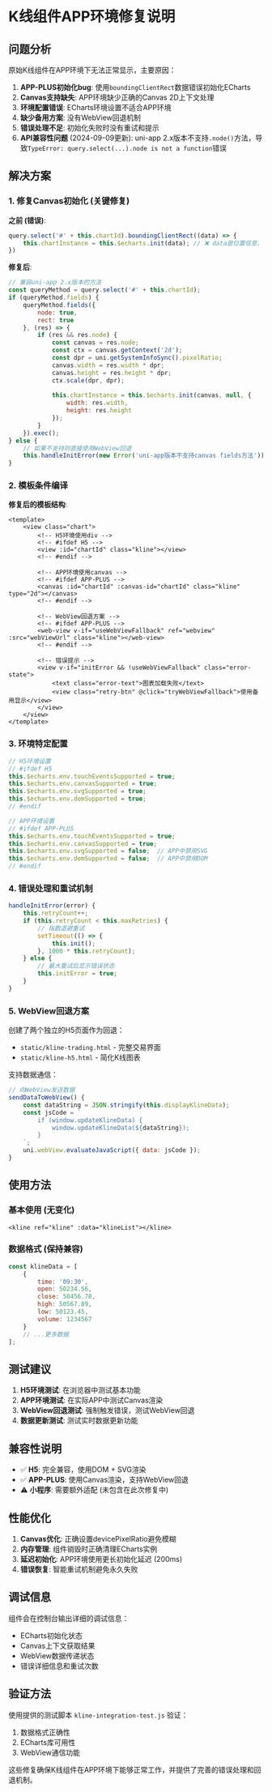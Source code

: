 # K线组件APP环境修复说明

## 问题分析

原始K线组件在APP环境下无法正常显示，主要原因：

1. **APP-PLUS初始化bug**: 使用`boundingClientRect`数据错误初始化ECharts
2. **Canvas支持缺失**: APP环境缺少正确的Canvas 2D上下文处理
3. **环境配置错误**: ECharts环境设置不适合APP环境
4. **缺少备用方案**: 没有WebView回退机制
5. **错误处理不足**: 初始化失败时没有重试和提示
6. **API兼容性问题** (2024-09-09更新): uni-app 2.x版本不支持`.node()`方法，导致`TypeError: query.select(...).node is not a function`错误

## 解决方案

### 1. 修复Canvas初始化 (关键修复)

**之前 (错误)**:
```javascript
query.select('#' + this.chartId).boundingClientRect((data) => {
    this.chartInstance = this.$echarts.init(data); // ❌ data是位置信息，不是Canvas元素
})
```

**修复后**:
```javascript
// 兼容uni-app 2.x版本的方法
const queryMethod = query.select('#' + this.chartId);
if (queryMethod.fields) {
    queryMethod.fields({ 
        node: true, 
        rect: true 
    }, (res) => {
        if (res && res.node) {
            const canvas = res.node;
            const ctx = canvas.getContext('2d');
            const dpr = uni.getSystemInfoSync().pixelRatio;
            canvas.width = res.width * dpr;
            canvas.height = res.height * dpr;
            ctx.scale(dpr, dpr);
            
            this.chartInstance = this.$echarts.init(canvas, null, {
                width: res.width,
                height: res.height
            });
        }
    }).exec();
} else {
    // 如果不支持则直接使用WebView回退
    this.handleInitError(new Error('uni-app版本不支持canvas fields方法'));
}
```

### 2. 模板条件编译

**修复后的模板结构**:
```vue
<template>
    <view class="chart">
        <!-- H5环境使用div -->
        <!-- #ifdef H5 -->
        <view :id="chartId" class="kline"></view>
        <!-- #endif -->
        
        <!-- APP环境使用canvas -->
        <!-- #ifdef APP-PLUS -->
        <canvas :id="chartId" :canvas-id="chartId" class="kline" type="2d"></canvas>
        <!-- #endif -->
        
        <!-- WebView回退方案 -->
        <!-- #ifdef APP-PLUS -->
        <web-view v-if="useWebViewFallback" ref="webview" :src="webViewUrl" class="kline"></web-view>
        <!-- #endif -->
        
        <!-- 错误提示 -->
        <view v-if="initError && !useWebViewFallback" class="error-state">
            <text class="error-text">图表加载失败</text>
            <view class="retry-btn" @click="tryWebViewFallback">使用备用显示</view>
        </view>
    </view>
</template>
```

### 3. 环境特定配置

```javascript
// H5环境设置
// #ifdef H5
this.$echarts.env.touchEventsSupported = true;
this.$echarts.env.canvasSupported = true;
this.$echarts.env.svgSupported = true;
this.$echarts.env.domSupported = true;
// #endif

// APP环境设置
// #ifdef APP-PLUS
this.$echarts.env.touchEventsSupported = true;
this.$echarts.env.canvasSupported = true;
this.$echarts.env.svgSupported = false;  // APP中禁用SVG
this.$echarts.env.domSupported = false;  // APP中禁用DOM
// #endif
```

### 4. 错误处理和重试机制

```javascript
handleInitError(error) {
    this.retryCount++;
    if (this.retryCount < this.maxRetries) {
        // 指数退避重试
        setTimeout(() => {
            this.init();
        }, 1000 * this.retryCount);
    } else {
        // 最大重试后显示错误状态
        this.initError = true;
    }
}
```

### 5. WebView回退方案

创建了两个独立的H5页面作为回退：

- `static/kline-trading.html` - 完整交易界面
- `static/kline-h5.html` - 简化K线图表

支持数据通信：
```javascript
// 向WebView发送数据
sendDataToWebView() {
    const dataString = JSON.stringify(this.displayKlineData);
    const jsCode = `
        if (window.updateKlineData) {
            window.updateKlineData(${dataString});
        }
    `;
    uni.webView.evaluateJavaScript({ data: jsCode });
}
```

## 使用方法

### 基本使用 (无变化)
```vue
<kline ref="kline" :data="klineList"></kline>
```

### 数据格式 (保持兼容)
```javascript
const klineData = [
    {
        time: '09:30',
        open: 50234.56,
        close: 50456.78,
        high: 50567.89,
        low: 50123.45,
        volume: 1234567
    }
    // ...更多数据
];
```

## 测试建议

1. **H5环境测试**: 在浏览器中测试基本功能
2. **APP环境测试**: 在实际APP中测试Canvas渲染
3. **WebView回退测试**: 强制触发错误，测试WebView回退
4. **数据更新测试**: 测试实时数据更新功能

## 兼容性说明

- ✅ **H5**: 完全兼容，使用DOM + SVG渲染
- ✅ **APP-PLUS**: 使用Canvas渲染，支持WebView回退
- ⚠️ **小程序**: 需要额外适配 (未包含在此次修复中)

## 性能优化

1. **Canvas优化**: 正确设置devicePixelRatio避免模糊
2. **内存管理**: 组件销毁时正确清理ECharts实例
3. **延迟初始化**: APP环境使用更长初始化延迟 (200ms)
4. **错误恢复**: 智能重试机制避免永久失败

## 调试信息

组件会在控制台输出详细的调试信息：
- ECharts初始化状态
- Canvas上下文获取结果
- WebView数据传递状态
- 错误详细信息和重试次数

## 验证方法

使用提供的测试脚本 `kline-integration-test.js` 验证：
1. 数据格式正确性
2. ECharts库可用性
3. WebView通信功能

这些修复确保K线组件在APP环境下能够正常工作，并提供了完善的错误处理和回退机制。